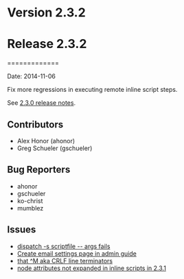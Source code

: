 # Version 2.3.2



# Release 2.3.2
=============

Date: 2014-11-06

Fix more regressions in executing remote inline script steps.

See [2.3.0 release notes](/history/version-2.3.0.md).

## Contributors

* Alex Honor (ahonor)
* Greg Schueler (gschueler)

## Bug Reporters

* ahonor
* gschueler
* ko-christ
* mumblez

## Issues

* [dispatch -s scriptfile -- args fails](https://github.com/qwcontrol/qwcontrol/issues/1006)
* [Create email settings page in admin guide](https://github.com/qwcontrol/qwcontrol/issues/1004)
* [that ^M aka CRLF line terminators](https://github.com/qwcontrol/qwcontrol/issues/1003)
* [node attributes not expanded in inline scripts in 2.3.1](https://github.com/qwcontrol/qwcontrol/issues/1001)